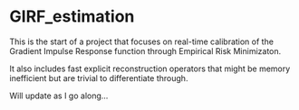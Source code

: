 # GIRF_estimation

This is the start of a project that focuses on real-time calibration of the Gradient Impulse Response function through Empirical Risk Minimizaton. 

It also includes fast explicit reconstruction operators that might be memory inefficient but are trivial to differentiate through. 

Will update as I go along...
